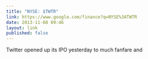 ```yaml
---
title: "NYSE: $TWTR"
link: https://www.google.com/finance?q=NYSE%3ATWTR
date: 2013-11-08 09:46
layout: link
published: false
---
```

Twitter opened up its IPO yesterday to much fanfare and